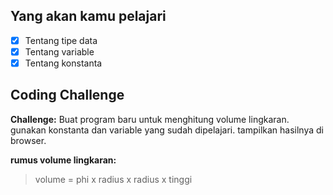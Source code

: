 ## Yang akan kamu pelajari
- [x] Tentang tipe data
- [x] Tentang variable
- [X] Tentang konstanta

## Coding Challenge
**Challenge:** Buat program baru untuk menghitung volume lingkaran. gunakan konstanta dan variable yang sudah dipelajari. tampilkan hasilnya di browser. 

**rumus volume lingkaran:**
> volume = phi x radius x radius x tinggi